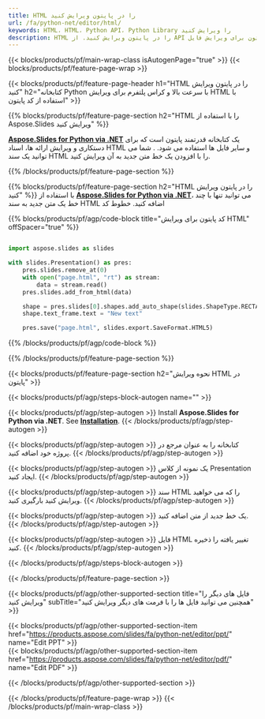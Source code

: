 ```yaml
---
title: HTML را در پایتون ویرایش کنید
url: /fa/python-net/editor/html/
keywords: HTML، HTML، Python API، Python Library را ویرایش کنید
description: HTML را در پایتون ویرایش کنید. از API کتابخانه پایتون برای ویرایش فایل HTML استفاده کنید
---
```


{{< blocks/products/pf/main-wrap-class isAutogenPage="true" >}}
{{< blocks/products/pf/feature-page-wrap >}}

{{< blocks/products/pf/feature-page-header h1="HTML را در پایتون ویرایش کنید" h2="کتابخانه Python با سرعت بالا و کراس پلتفرم برای ویرایش HTML با استفاده از کد پایتون" >}}

{{% blocks/products/pf/feature-page-section h2="HTML را با استفاده از Aspose.Slides ویرایش کنید" %}}

[**Aspose.Slides for Python via .NET**](https://products.aspose.com/slides/fa/python-net/) یک کتابخانه قدرتمند پایتون است که برای دستکاری و ویرایش ارائه ها، اسناد HTML و سایر فایل ها استفاده می شود. . شما می توانید یک سند HTML را با افزودن یک خط متن جدید به آن ویرایش کنید. 

{{% /blocks/products/pf/feature-page-section %}}




{{% blocks/products/pf/feature-page-section  h2="HTML را در پایتون ویرایش کنید" %}}
با استفاده از [**Aspose.Slides for Python via .NET**](https://products.aspose.com/slides/fa/python-net/)، می توانید تنها با چند خط یک متن جدید به سند HTML اضافه کنید. خطوط کد

{{% blocks/products/pf/agp/code-block title="کد پایتون برای ویرایش HTML" offSpacer="true" %}}
```python

import aspose.slides as slides

with slides.Presentation() as pres:
    pres.slides.remove_at(0)
    with open("page.html", "rt") as stream:
        data = stream.read()
    pres.slides.add_from_html(data)

    shape = pres.slides[0].shapes.add_auto_shape(slides.ShapeType.RECTANGLE, 10, 10, 100, 50)
    shape.text_frame.text = "New text"

    pres.save("page.html", slides.export.SaveFormat.HTML5)
```
{{% /blocks/products/pf/agp/code-block %}}

{{% /blocks/products/pf/feature-page-section %}}




{{< blocks/products/pf/feature-page-section  h2="نحوه ویرایش HTML در پایتون" >}}


{{< blocks/products/pf/agp/steps-block-autogen name="" >}}


{{< blocks/products/pf/agp/step-autogen >}}
Install **Aspose.Slides for Python via .NET**. See [**Installation**](https://docs.aspose.com/slides/python-net/installation/).
{{< /blocks/products/pf/agp/step-autogen >}}

{{< blocks/products/pf/agp/step-autogen >}}
کتابخانه را به عنوان مرجع در پروژه خود اضافه کنید.
{{< /blocks/products/pf/agp/step-autogen >}}

{{< blocks/products/pf/agp/step-autogen >}}
یک نمونه از کلاس Presentation ایجاد کنید.
{{< /blocks/products/pf/agp/step-autogen >}}

{{< blocks/products/pf/agp/step-autogen >}}
سند HTML را که می خواهید ویرایش کنید بارگیری کنید.
{{< /blocks/products/pf/agp/step-autogen >}}

{{< blocks/products/pf/agp/step-autogen >}}
یک خط جدید از متن اضافه کنید.
{{< /blocks/products/pf/agp/step-autogen >}}

{{< blocks/products/pf/agp/step-autogen >}}
فایل HTML تغییر یافته را ذخیره کنید.
{{< /blocks/products/pf/agp/step-autogen >}}


{{< /blocks/products/pf/agp/steps-block-autogen >}}


{{< /blocks/products/pf/feature-page-section >}}




{{< blocks/products/pf/agp/other-supported-section title="فایل های دیگر را ویرایش کنید" subTitle="همچنین می توانید فایل ها را با فرمت های دیگر ویرایش کنید" >}}

{{< blocks/products/pf/agp/other-supported-section-item href="https://products.aspose.com/slides/fa/python-net/editor/ppt/" name="Edit PPT" >}}    
{{< blocks/products/pf/agp/other-supported-section-item href="https://products.aspose.com/slides/fa/python-net/editor/pdf/" name="Edit PDF" >}}  



{{< /blocks/products/pf/agp/other-supported-section >}}

{{< /blocks/products/pf/feature-page-wrap >}}
{{< /blocks/products/pf/main-wrap-class >}}